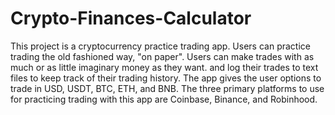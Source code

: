 # Crypto-Finances-Calculator

This project is a cryptocurrency practice trading app. Users can practice trading the old fashioned way, "on paper". Users can make trades with as much or as little imaginary money as they want. and log their trades to text files to keep track of their trading history. The app gives the user options to trade in USD, USDT, BTC, ETH, and BNB. The three primary platforms to use for practicing trading with this app are Coinbase, Binance, and Robinhood.
